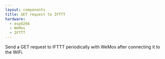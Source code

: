 ```yaml
---
layout: components
title: GET request to IFTTT
hardware:
  - esp8266
  - WeMos
  - IFTTT
---
```


Send a GET request to IFTTT periodically with WeMos after connecting it to the WiFi.
